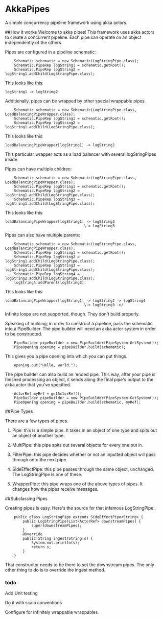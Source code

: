 # AkkaPipes
A simple concurrency pipeline framework using akka actors.

##How it works
Welcome to akka pipes! This framework uses akka actors to create a concurrent pipeline. Each pipe can operate on an object independently of the others.

Pipes are configured in a pipeline schematic:

        Schematic schematic = new Schematic(LogStringPipe.class);
        Schematic.PipeRep logString1 = schematic.getRoot();
        Schematic.PipeRep logString2 = logString1.addChild(LogStringPipe.class);

This looks like this:

    logString1 -> logString2

Additionally, pipes can be wrapped by other special wrappable pipes.

        Schematic schematic = new Schematic(LogStringPipe.class, LoadBalancingPipeWrapper.class);
        Schematic.PipeRep logString1 = schematic.getRoot();
        Schematic.PipeRep logString2 = logString1.addChild(LogStringPipe.class);

This looks like this:

    loadBalancingPipeWrapper[logString1] -> logString2
        
This particular wrapper acts as a load balancer with several logStringPipes inside.

Pipes can have multiple children:

        Schematic schematic = new Schematic(LogStringPipe.class, LoadBalancingPipeWrapper.class);
        Schematic.PipeRep logString1 = schematic.getRoot();
        Schematic.PipeRep logString2 = logString1.addChild(LogStringPipe.class);
        Schematic.PipeRep logString3 = logString1.addChild(LogStringPipe.class);

This looks like this:

    loadBalancingPipeWrapper[logString1] -> logString2
                                        \-> logString3

Pipes can also have multiple parents:

        Schematic schematic = new Schematic(LogStringPipe.class, LoadBalancingPipeWrapper.class);
        Schematic.PipeRep logString1 = schematic.getRoot();
        Schematic.PipeRep logString2 = logString1.addChild(LogStringPipe.class);
        Schematic.PipeRep logString3 = logString1.addChild(LogStringPipe.class);
        Schematic.PipeRep logString4 = logString2.addChild(LogStringPipe.class);
        logString4.addParent(logString3).
  
This looks like this:

    loadBalancingPipeWrapper[logString1] -> logString2 -> logString4
                                        \-> logString3 ->/
          
Infinite loops are not supported, though. They don't build properly.

Speaking of building; in order to construct a pipeline, pass the schematic into a PipeBuilder.
The pipe builder will need an akka actor system in order to be constructed.

        PipeBuilder pipeBuilder = new PipeBuilder(PipeSystem.GetSystem());
        PipeOpening opening = pipeBuilder.build(schematic);
        
This gives you a pipe opening into which you can put things.

        opening.put("Hello, world.");
      
The pipe builder can also build an 'ended pipe. This way, after your pipe is finished processing an object, it sends along the final pipe's output to the akka actor that you've specified. 

        ActorRef myRef = getActorRef();
        PipeBuilder pipeBuilder = new PipeBuilder(PipeSystem.GetSystem());
        PipeOpening opening = pipeBuilder.build(schematic, myRef);
        
##Pipe Types

There are a few types of pipes.

1. Pipe: this is a simple pipe. It takes in an object of one type and spits out an object of another type.

2. MultiPipe: this pipe spits out several objects for every one put in. 

3. FilterPipe: this pipe decides whether or not an inputted object will pass through onto the next pipe.

4. SideEffectPipe: this pipe passes through the same object, unchanged. The LogStringPipe is one of these.

5. WrapperPipe: this pipe wraps one of the above types of pipes. It changes how the pipes receive messages. 

##Subclassing Pipes

Creating pipes is easy. Here's the source for that infamous LogStringPipe:

        public class LogStringPipe extends SideEffectPipe<String> {
            public LogStringPipe(List<ActorRef> downstreamPipes) {
                super(downstreamPipes);
            }
            @Override
            public String ingest(String s) {
                System.out.println(s);
                return s;
            }
        }

That constructor needs to be there to set the downstream pipes.
The only other thing to do is to override the ingest method. 

### todo

Add Unit testing

Do it with scala conventions

Configure for infinitely wrappable wrappables.
